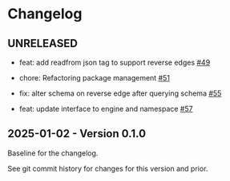 # Changelog

## UNRELEASED

- feat: add readfrom json tag to support reverse edges
  [#49](https://github.com/hypermodeinc/modusDB/pull/49)

- chore: Refactoring package management [#51](https://github.com/hypermodeinc/modusDB/pull/51)

- fix: alter schema on reverse edge after querying schema
  [#55](https://github.com/hypermodeinc/modusDB/pull/55)

- feat: update interface to engine and namespace
  [#57](https://github.com/hypermodeinc/modusDB/pull/57)

## 2025-01-02 - Version 0.1.0

Baseline for the changelog.

See git commit history for changes for this version and prior.
